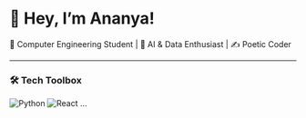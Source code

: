 # 👋 Hey, I’m Ananya!

🌱 Computer Engineering Student | 🧪 AI & Data Enthusiast | ✍️ Poetic Coder

---

### 🛠 Tech Toolbox

![Python](https://img.shields.io/badge/Python-3776AB?logo=python&logoColor=white)
![React](https://img.shields.io/badge/React-20232A?logo=react&logoColor=61DAFB)
...

